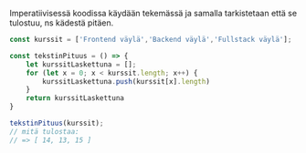 Imperatiivisessä koodissa käydään tekemässä ja samalla tarkistetaan että se tulostuu, ns kädestä pitäen.
```js title="Esimerkki imperatiivisesta javascript koodista"
const kurssit = ['Frontend väylä','Backend väylä','Fullstack väylä'];

const tekstinPituus = () => {
    let kurssitLaskettuna = [];
    for (let x = 0; x < kurssit.length; x++) {
        kurssitLaskettuna.push(kurssit[x].length)
    }
    return kurssitLaskettuna
}

tekstinPituus(kurssit);
// mitä tulostaa: 
// => [ 14, 13, 15 ]
```
